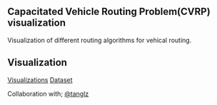 ##  Capacitated Vehicle Routing Problem(CVRP) visualization

Visualization of different routing algorithms for vehical routing.

## Visualization
[Visualizations](https://ma-he-sh.dev/CVRP_data/)
[Dataset](https://ma-he-sh.dev/CVRP_data/dataset)

Collaboration with; 
[@tanglz](https://github.com/tanglz)
